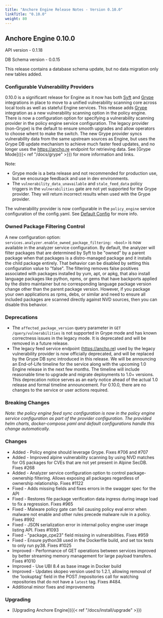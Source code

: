 ```yaml
---
title: "Anchore Engine Release Notes - Version 0.10.0"
linkTitle: "0.10.0"
weight: 80
---
```


## Anchore Engine 0.10.0

API version - 0.1.18

DB Schema version - 0.0.15

This release contains a database schema update, but no data migration only new tables added.

### Configurable Vulnerability Providers

0.10.0 is a significant release for Engine as it now has both [Syft](https://github.com/anchore/syft) and [Grype](https://github.com/anchore/grype) 
integrations in place to move to a unified vulnerability scanning core across local tools as well as stateful Engine services. 
This release adds [Grype](https://github.com/anchore/grype) integration as a new vulnerability scanning option in the policy 
engine. There is now a configuration option for specifying a vulnerability scanning provider in the policy engine service 
configuration. The legacy provider (non-Grype) is the default to ensure smooth upgrades and allow operators to choose whent to make the switch. 
The new Grype provider syncs vulnerability data from the same upstream sources as Engine, but uses the Grype DB update mechanism 
to achieve much faster feed updates, and no longer uses the https://ancho.re endpoint for retrieving data. See 
[Grype Mode]({{< ref "/docs/grype" >}}) for more information and links.

Note:
- Grype mode is a beta release and not recommended for production use, but we encourage feedback and use in dev environments.
- The `vulnerability_data_unavailable` and `stale_feed_data` policy triggers in the `vulnerabilities` gate are not yet 
  supported for the Grype provider. They will return incorrect results when used with the Grype provider. 

The vulnerability provider is now configurable in the `policy_engine` service configuration of the config.yaml. See 
[Default Config](./conf/default_config.yaml) for more info.

### Owned Package Filtering Control

A new configuration option:
`services.analyzer.enable_owned_package_filtering: <bool>` is now available in the analyzer service configuration. By default, 
the analyzer will filter packages that are determined by Syft to be "owned" by a parent package when that packages is a
distro-managed package and it installs the child package entirely. That behavior can be disabled by setting this configuration value to "false".
The filtering removes false positives associated with packages installed by yum, apt, or apkg, that also install language packages like python, npms, or gems 
that have backports applied by the distro maintainer but no corresponding language package version change other than the parent package version.
However, if you package your own applications as rpms, debs, or similar and need to ensure all included packages are scanned directly against NVD sources,
then you can disable this behavior.

### Deprecations
- The `affected_package_version` query parameter in `GET /query/vulnerabilities` is not supported in Grype mode and has 
  known correctness issues in the legacy mode. It is deprecated and will be removed in a future release.
- The legacy feed service endpoint (https://ancho.re) used by the legacy vulnerability provider is now officially 
  deprecated, and will be replaced by the Grype DB sync introduced in this release. We will be announcing an End-of-Life timeline 
  for the service along with the upcoming 1.0 Engine release in the next few months. The timeline will include reasonable 
  time to upgrade and migrate deployments to 1.0+ versions. This deprecation notice serves as an early notice ahead of 
  the actual 1.0 release and formal timeline announcement. For 0.10.0, there are no changes to the service or user actions required.

### Breaking Changes
*Note: the policy engine feed sync configuration is now in the policy engine service configuration as part of the provider configuration. The provided helm charts, docker-compose.yaml and default configurations handle this change automatically.*

### Changes
 
+ Added - Policy engine should leverage Grype. Fixes #706 and #707
+ Added - Improved alpine vulnerability scanning by using NVD matches for OS packages for CVEs that are not yet present in Alpine SecDB. Fixes #268
+ Added - Analyzer service configuration option to control package-ownership filtering. Allows exposing all packages regardless of ownership relationship. Fixes #1122
+ Fixed - Adds missing fields and fixes errors in the swagger spec for the API
+ Fixed - Restores file package verification data ingress during image load to fix a regression. Fixes #965
+ Fixed - Malware policy gate can fail causing policy eval error when malware not enable and other rules precede malware rule in a policy. Fixes #992
+ Fixed - JSON serialization error in internal policy engine user image listing API. Fixes #1093
+ Fixed - "package_cpe23" field missing in vulnerabilities. Fixes #959
+ Fixed -  Ensure python38 used in the Dockerfile build, and set tox tests to only run py38. Fixes #1025
+ Improved - Performance of GET operations between services improved by better streaming memory management for large payload transfers. Fixes #1010
+ Improved - Use UBI 8.4 as base image in Docker build
+ Improved - Updates skopeo version used to 1.2.1, allowing removal of the 'lookuptag' field in the POST /repositories call for watching repositories that do not have a `latest` tag. Fixes #484.
+ Additional minor fixes and improvements

### Upgrading

* [Upgrading Anchore Engine]({{< ref "/docs/install/upgrade" >}})
